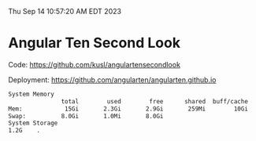 Thu Sep 14 10:57:20 AM EDT 2023

# Angular Ten Second Look

Code: https://github.com/kusl/angulartensecondlook

Deployment: https://github.com/angularten/angularten.github.io

```bash
System Memory
               total        used        free      shared  buff/cache   available
Mem:            15Gi       2.3Gi       2.9Gi       259Mi        10Gi        12Gi
Swap:          8.0Gi       1.0Mi       8.0Gi
System Storage
1.2G	.
